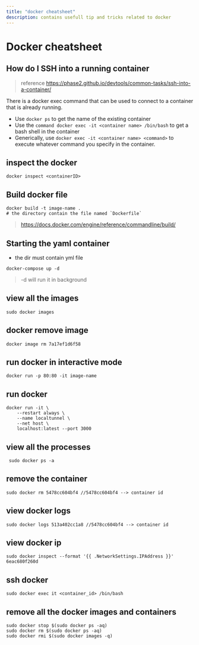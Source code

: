 ```yaml
---
title: "docker cheatsheet"
description: contains usefull tip and tricks related to docker
---
```



# Docker cheatsheet

## How do I SSH into a running container
> reference https://phase2.github.io/devtools/common-tasks/ssh-into-a-container/

There is a docker exec command that can be used to connect to a container that is already running.

* Use `docker ps` to get the name of the existing container
* Use the `command docker exec -it <container name> /bin/bash` to get a bash shell in the container
* Generically, use `docker exec -it <container name> <command>` to execute whatever command you specify in the container.

## inspect the docker
```
docker inspect <containerID>
```
## Build docker file
```
docker build -t image-name .
# the directory contain the file named `Dockerfile`
```
> https://docs.docker.com/engine/reference/commandline/build/

## Starting the yaml container
* the dir must contain yml file
```
docker-compose up -d
```
> -d will run it in background

## view all the images
```
sudo docker images
```

## docker remove image
```
docker image rm 7a17ef1d6f58
```

## run docker in interactive mode
```
docker run -p 80:80 -it image-name
```
## run docker
```
docker run -it \
    --restart always \
    --name localtunnel \
    --net host \
    localhost:latest --port 3000
```    


## view all the processes
```
 sudo docker ps -a
```

## remove the container
```
sudo docker rm 5478cc604bf4 //5478cc604bf4 --> container id
```

## view docker logs
```
sudo docker logs 513a402cc1a8 //5478cc604bf4 --> container id
```
## view docker ip
```
sudo docker inspect --format '{{ .NetworkSettings.IPAddress }}' 6eac680f260d
```

## ssh docker
```
sudo docker exec it <container_id> /bin/bash
```

## remove all the docker images and containers
```
sudo docker stop $(sudo docker ps -aq)
sudo docker rm $(sudo docker ps -aq)
sudo docker rmi $(sudo docker images -q)
```
